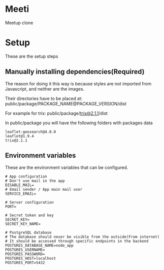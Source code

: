 # Meeti

Meetup clone

# Setup

These are the setup steps

## Manually installing dependencies(Required)

The reason for doing it this way is because styles are not imported from Javascript, and neither are the images.

Their directories have to be placed at: public/package/PACKAGE_NAME@PACKAGE_VERSION/dist

For example for trix: public/package/trix@2.1.1/dist

In public/package you will have the following folders with packages data

```
leaflet-geosearch@4.0.0
leaflet@1.9.4
trix@2.1.1
```

## Environment variables

These are the environment variables that can be configured.

```
# App configuration
# Don't use mail in the app
DISABLE_MAIL=
# Email sender / App main mail user
SERVICE_EMAIL=

# Server configuration
PORT=

# Secret token and key
SECRET_KEY=
SECRET_KEY_NAME=

# PostgreSQL database
# The database should never be visible from the outside(From internet)
# It should be accessed through specific endpoints in the backend
POSTGRES_DATABASE_NAME=node_app
POSTGRES_USERNAME=
POSTGRES_PASSWORD=
POSTGRES_HOST=localhost
POSTGRES_PORT=5432
```
